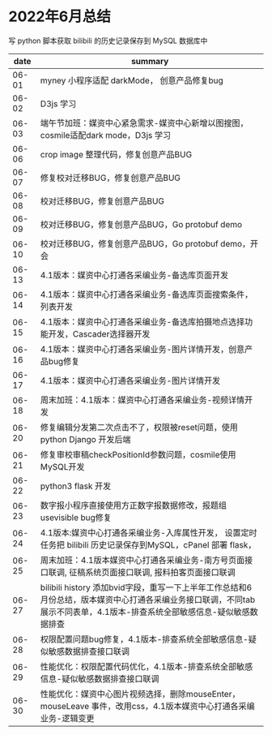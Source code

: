# 2022年6月总结

写 python 脚本获取 bilibili 的历史记录保存到 MySQL 数据库中

|date|summary|
| - | - |
|06-01| myney 小程序适配 darkMode， 创意产品修复bug|
|06-02| D3js 学习|
|06-03| 端午节加班：媒资中心紧急需求-媒资中心新增以图搜图，cosmile适配dark mode，D3js 学习|
|06-06| crop image 整理代码，修复创意产品BUG|
|06-07| 修复校对迁移BUG，修复创意产品BUG|
|06-08| 校对迁移BUG，修复创意产品BUG|
|06-09| 校对迁移BUG，修复创意产品BUG，Go protobuf demo|
|06-10| 校对迁移BUG，修复创意产品BUG，Go protobuf demo，开会|
|06-13| 4.1版本：媒资中心打通各采编业务-备选库页面开发|
|06-14| 4.1版本：媒资中心打通各采编业务-备选库页面搜索条件，列表开发|
|06-15| 4.1版本：媒资中心打通各采编业务-备选库拍摄地点选择功能开发，Cascader选择器开发|
|06-16| 4.1版本：媒资中心打通各采编业务-图片详情开发，创意产品bug修复|
|06-17| 4.1版本：媒资中心打通各采编业务-图片详情开发|
|06-18| 周末加班：4.1版本：媒资中心打通各采编业务-视频详情开发|
|06-20| 修复编辑分发第二次点击不了，权限被reset问题，使用python Django 开发后端|
|06-21| 修复审校审稿checkPositionId参数问题，cosmile使用MySQL开发|
|06-22| python3 flask 开发|
|06-23| 数字报小程序直接使用方正数字报数据修改，报题组usevisible bug修复|
|06-24| 4.1版本:媒资中心打通各采编业务-入库属性开发， 设置定时任务把 bilibili 历史记录保存到MySQL，cPanel 部署 flask，|
|06-25| 周末加班：4.1版本媒资中心打通各采编业务-南方号页面接口联调, 征稿系统页面接口联调, 报料拍客页面接口联调|
|06-27| bilibili history 添加bvid字段，重写一下上半年工作总结和6月份总结，版本媒资中心打通各采编业务接口联调，不同tab展示不同表单，4.1版本-排查系统全部敏感信息-疑似敏感数据排查|
|06-28| 权限配置问题bug修复，4.1版本-排查系统全部敏感信息-疑似敏感数据排查接口联调|
|06-29| 性能优化：权限配置代码优化，4.1版本-排查系统全部敏感信息-疑似敏感数据排查接口联调|
|06-30| 性能优化：媒资中心图片视频选择，删除mouseEnter，mouseLeave 事件，改用css，4.1版本媒资中心打通各采编业务-逻辑变更|